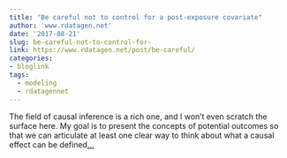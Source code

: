 ```yaml
---
title: "Be careful not to control for a post-exposure covariate"
author: 'www.rdatagen.net'
date: '2017-08-21'
slug: be-careful-not-to-control-for-
link: https://www.rdatagen.net/post/be-careful/
categories:
- bloglink
tags:
  - modeling
  - rdatagennet
---
```


The field of causal inference is a rich one, and I won’t even scratch the surface here. My goal is to present the concepts of potential outcomes so that we can articulate at least one clear way to think about what a causal effect can be defined[... <i class="fas fa-external-link-alt"></i>](https://www.rdatagen.net/post/be-careful/)

